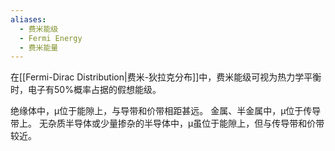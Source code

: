 ```yaml
---
aliases:
  - 费米能级
  - Fermi Energy
  - 费米能量
---
```

在[[Fermi-Dirac Distribution|费米-狄拉克分布]]中，费米能级可视为热力学平衡时，电子有50%概率占据的假想能级。

绝缘体中，µ位于能隙上，与导带和价带相距甚远。
金属、半金属中，µ位于传导带上。
无杂质半导体或少量掺杂的半导体中，µ虽位于能隙上，但与传导带和价带较近。